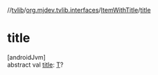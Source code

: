 //[tvlib](../../../index.md)/[org.mjdev.tvlib.interfaces](../index.md)/[ItemWithTitle](index.md)/[title](title.md)

# title

[androidJvm]\
abstract val [title](title.md): [T](index.md)?
